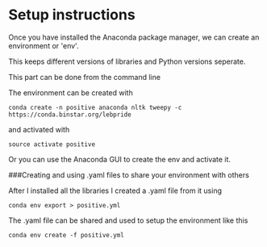 # Setup instructions

Once you have installed the Anaconda package manager, we can create an environment or 'env'.

This keeps different versions of libraries and Python versions seperate.

This part can be done from the command line

The environment can be created with	
	
	conda create -n positive anaconda nltk tweepy -c https://conda.binstar.org/lebpride
	
and activated with

	source activate positive
	
Or you can use the Anaconda GUI to create the env and activate it.

###Creating and using .yaml files to share your environment with others

After I installed all the libraries I created a .yaml file from it using

	conda env export > positive.yml

The .yaml file can be shared and used to setup the environment like this

	conda env create -f positive.yml